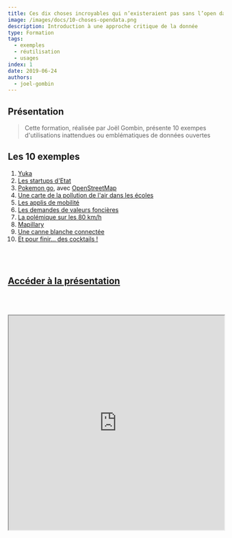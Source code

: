 ```yaml
---
title: Ces dix choses incroyables qui n’existeraient pas sans l’open data
image: /images/docs/10-choses-opendata.png
description: Introduction à une approche critique de la donnée
type: Formation
tags:
  - exemples
  - réutilisation
  - usages
index: 1
date: 2019-06-24
authors:
  - joel-gombin
--- 
```


## Présentation

> Cette formation, réalisée par Joël Gombin, présente 10 exempes d'utilisations inattendues ou emblématiques de données ouvertes

## Les 10 exemples

1. [Yuka](https://yuka.io/)
2. [Les startups d'Etat](https://beta.gouv.fr)
3. [Pokemon go](https://teamopendata.org/t/pokemon-go-migre-sur-openstreetmap/113), avec [OpenStreetMap](https://openstreetmap.org)
4. [Une carte de la pollution de l'air dans les écoles](https://www.greenpeace.fr/pollution-ecole/marseille/)
5. [Les applis de mobilité](https://citymapper.com)
6. [Les demandes de valeurs foncières](https://www.meilleursagents.com/prix-immobilier/dvf/)
7. [La polémique sur les 80 km/h](https://datactivist.coop/dataweek/#28)
8. [Mapillary](https://www.mapillary.com/map/im/AB9hac4KYucSZOaWQyunvw)
9. [Une canne blanche connectée](https://handisco.com/])
10. [Et pour finir... des cocktails !](https://datactivist.coop/dataweek/#35)

<br></br>

## [Accéder à la présentation](https://datactivist.coop/dataweek/#1)

<br></br>

<div class="responsiveIframe">
  <iframe
    width="100%"
    height="500"
    src="https://datactivist.coop/dataweek/#1">
  </iframe>
</div>
